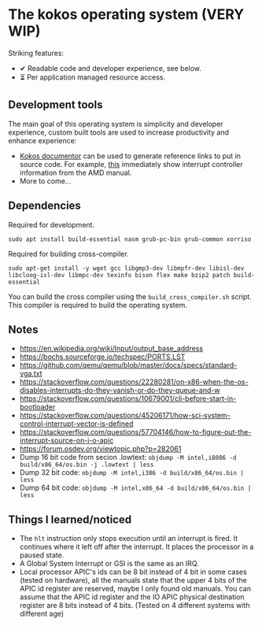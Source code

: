 # The kokos operating system (VERY WIP)

Striking features:
- ✔ Readable code and developer experience, see below.
- ⏳ Per application managed resource access.

## Development tools

The main goal of this operating system is simplicity and developer experience, custom built tools are used to increase productivity and enhance experience:

- [Kokos documentor](https://kokos.run/) can be used to generate reference links to put in source code. For example, [this](https://kokos.run/#WzAsIkFNRDY0Vm9sdW1lMi5wZGYiLDY0OF0=) immediately show interrupt controller information from the AMD manual.
- More to come...

## Dependencies

Required for development.

```
sudo apt install build-essential nasm grub-pc-bin grub-common xorriso
```

Required for building cross-compiler.

```
sudo apt-get install -y wget gcc libgmp3-dev libmpfr-dev libisl-dev libcloog-isl-dev libmpc-dev texinfo bison flex make bzip2 patch build-essential
```

You can build the cross compiler using the `build_cross_compiler.sh` script. This compiler is required to build the operating system.

## Notes

-   https://en.wikipedia.org/wiki/Input/output_base_address
-   https://bochs.sourceforge.io/techspec/PORTS.LST
-   https://github.com/qemu/qemu/blob/master/docs/specs/standard-vga.txt
-   https://stackoverflow.com/questions/22280281/on-x86-when-the-os-disables-interrupts-do-they-vanish-or-do-they-queue-and-w
-   https://stackoverflow.com/questions/10679001/cli-before-start-in-bootloader
-   https://stackoverflow.com/questions/45206171/how-sci-system-control-interrupt-vector-is-defined
-   https://stackoverflow.com/questions/57704146/how-to-figure-out-the-interrupt-source-on-i-o-apic
-   https://forum.osdev.org/viewtopic.php?p=282061
-   Dump 16 bit code from secion .lowtext: `objdump -M intel,i8086 -d build/x86_64/os.bin -j .lowtext | less`
-   Dump 32 bit code: `objdump -M intel,i386 -d build/x86_64/os.bin | less`
-   Dump 64 bit code: `objdump -M intel,x86_64 -d build/x86_64/os.bin | less`

## Things I learned/noticed

-   The `hlt` instruction only stops execution until an interrupt is fired. It continues where it left off after the interrupt. It places the processor in a paused state.
-   A Global System Interrupt or GSI is the same as an IRQ.
-   Local processor APIC's ids can be 8 bit instead of 4 bit in some cases (tested on hardware), all the manuals state that the upper 4 bits of the APIC id register are reserved, maybe I only found old manuals. You can assume that the APIC id register and the IO APIC physical destination register are 8 bits instead of 4 bits. (Tested on 4 different systems with different age)
